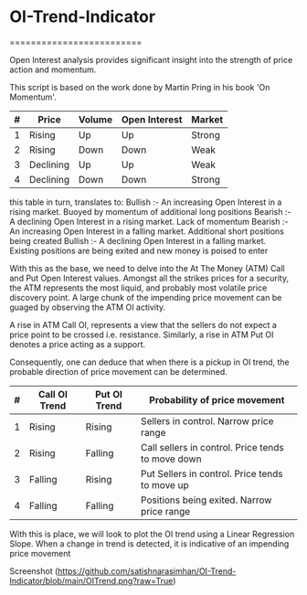 # OI-Trend-Indicator
=========================

Open Interest analysis provides significant insight into the strength of price action and momentum.

This script is based on the work done by Martin Pring in his book 'On Momentum'.

| # |Price         |       Volume           |          Open Interest      |           Market     |
|---|--------------|------------------------|-----------------------------|----------------------|
| 1 |Rising        |        Up              |           Up                |           Strong     |
| 2 |Rising        |        Down            |           Down              |           Weak       |
| 3 |Declining     |        Up              |           Up                |           Weak       |
| 4 |Declining     |        Down            |           Down              |           Strong     |

this table in turn, translates to:
Bullish :- An increasing Open Interest in a rising market. Buoyed by momentum of additional long positions
Bearish :- A declining Open Interest in a rising market. Lack of momentum
Bearish :- An increasing Open Interest in a falling market. Additional short positions being created
Bullish :- A declining Open Interest in a falling market. Existing positions are being exited and new money is poised to enter

With this as the base, we need to delve into the At The Money (ATM) Call and Put Open Interest values. 
Amongst all the strikes prices for a security, the ATM represents the most liquid, and probably most volatile price discovery point. A large chunk of the impending price movement can be guaged by observing the ATM OI activity.

A rise in ATM Call OI, represents a view that the sellers do not expect a price point to be crossed i.e. resistance. Similarly, a rise in ATM Put OI denotes a price acting as a support.

Consequently, one can deduce that when there is a pickup in OI trend, the probable direction of price movement can be determined.

| # |Call OI Trend   |    Put OI Trend   |   Probability of price movement                     |
|---|----------------|-------------------|-----------------------------------------------------|
|1  |Rising          |    Rising         |   Sellers in control. Narrow price range            |
|2  |Rising          |    Falling        |   Call sellers in control. Price tends to move down |
|3  |Falling         |    Rising         |   Put Sellers in control. Price tends to move up    |
|4  |Falling         |    Falling        |   Positions being exited. Narrow price range        |

With this is place, we will look to plot the OI trend using a Linear Regression Slope. When a change in trend is detected, it is indicative of an impending price movement

Screenshot (https://github.com/satishnarasimhan/OI-Trend-Indicator/blob/main/OITrend.png?raw=True)
